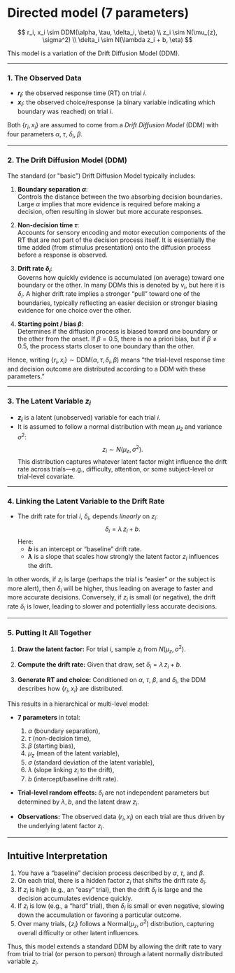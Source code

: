 # Directed model (7 parameters)

$$
r_i, x_i \sim DDM(\alpha, \tau, \delta_i, \beta) \\
z_i \sim N(\mu_{z}, \sigma^2) \\
\delta_i \sim N(\lambda z_i + b, \eta)
$$

This model is a variation of the Drift Diffusion Model (DDM).

---

### 1. The Observed Data

- **$r_i$**: the observed response time (RT) on trial $i$.
- **$x_i$**: the observed choice/response (a binary variable indicating which boundary was reached) on trial $i$.

Both $\{r_i, x_i\}$ are assumed to come from a _Drift Diffusion Model_ (DDM) with four parameters $\alpha,\;\tau,\;\delta_i,\;\beta$.

---

### 2. The Drift Diffusion Model (DDM)

The standard (or "basic") Drift Diffusion Model typically includes:

1. **Boundary separation $\alpha$**:  
   Controls the distance between the two absorbing decision boundaries. Large $\alpha$ implies that more evidence is required before making a decision, often resulting in slower but more accurate responses.

2. **Non-decision time $\tau$**:  
   Accounts for sensory encoding and motor execution components of the RT that are not part of the decision process itself. It is essentially the time added (from stimulus presentation) onto the diffusion process before a response is observed.

3. **Drift rate $\delta_i$**:  
   Governs how quickly evidence is accumulated (on average) toward one boundary or the other. In many DDMs this is denoted by $v_i$, but here it is $\delta_i$. A higher drift rate implies a stronger “pull” toward one of the boundaries, typically reflecting an easier decision or stronger biasing evidence for one choice over the other.

4. **Starting point / bias $\beta$**:  
   Determines if the diffusion process is biased toward one boundary or the other from the onset. If $\beta = 0.5$, there is no a priori bias, but if $\beta \neq 0.5$, the process starts closer to one boundary than the other.

Hence, writing $\{r_i, x_i\} \sim \mathrm{DDM}(\alpha, \tau, \delta_i, \beta)$ means “the trial-level response time and decision outcome are distributed according to a DDM with these parameters.”

---

### 3. The Latent Variable $z_i$

- **$z_i$** is a latent (unobserved) variable for each trial $i$.
- It is assumed to follow a normal distribution with mean $\mu_{z}$ and variance $\sigma^2$:
  $$
  z_i \sim N(\mu_{z}, \sigma^2).
  $$
  This distribution captures whatever latent factor might influence the drift rate across trials—e.g., difficulty, attention, or some subject-level or trial-level covariate.

---

### 4. Linking the Latent Variable to the Drift Rate

- The drift rate for trial $i$, $\delta_i$, depends _linearly_ on $z_i$:
  $$
  \delta_i = \lambda \, z_i + b.
  $$
  Here:
  - **$b$** is an intercept or “baseline” drift rate.
  - **$\lambda$** is a slope that scales how strongly the latent factor $z_i$ influences the drift.

In other words, if $z_i$ is large (perhaps the trial is “easier” or the subject is more alert), then $\delta_i$ will be higher, thus leading on average to faster and more accurate decisions. Conversely, if $z_i$ is small (or negative), the drift rate $\delta_i$ is lower, leading to slower and potentially less accurate decisions.

---

### 5. Putting It All Together

1. **Draw the latent factor:** For trial $i$, sample $z_i$ from $N(\mu_{z}, \sigma^2)$.

2. **Compute the drift rate:** Given that draw, set $\delta_i = \lambda\, z_i + b$.

3. **Generate RT and choice:** Conditioned on $\alpha$, $\tau$, $\beta$, and $\delta_i$, the DDM describes how $\{r_i, x_i\}$ are distributed.

This results in a hierarchical or multi-level model:

- **7 parameters** in total:

  1. $\alpha$ (boundary separation),
  2. $\tau$ (non-decision time),
  3. $\beta$ (starting bias),
  4. $\mu_{z}$ (mean of the latent variable),
  5. $\sigma$ (standard deviation of the latent variable),
  6. $\lambda$ (slope linking $z_i$ to the drift),
  7. $b$ (intercept/baseline drift rate).

- **Trial-level random effects:** $\delta_i$ are not independent parameters but determined by $\lambda, b,$ and the latent draw $z_i$.

- **Observations:** The observed data ($r_i, x_i$) on each trial are thus driven by the underlying latent factor $z_i$.

---

## Intuitive Interpretation

1. You have a “baseline” decision process described by $\alpha$, $\tau$, and $\beta$.
2. On each trial, there is a hidden factor $z_i$ that shifts the drift rate $\delta_i$.
3. If $z_i$ is high (e.g., an “easy” trial), then the drift $\delta_i$ is large and the decision accumulates evidence quickly.
4. If $z_i$ is low (e.g., a “hard” trial), then $\delta_i$ is small or even negative, slowing down the accumulation or favoring a particular outcome.
5. Over many trials, $\{z_i\}$ follows a Normal($\mu_{z}, \sigma^2$) distribution, capturing overall difficulty or other latent influences.

Thus, this model extends a standard DDM by allowing the drift rate to vary from trial to trial (or person to person) through a latent normally distributed variable $z_i$.
